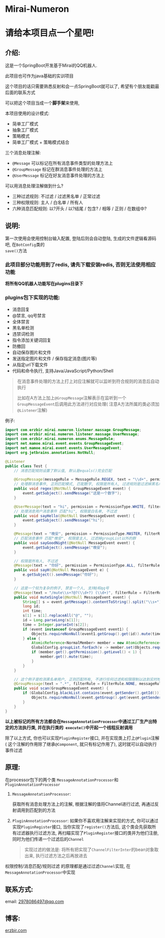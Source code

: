 # Mirai-Numeron

# <b>请给本项目点一个星吧!</b>

## 介绍:

这是一个SpringBoot开发基于Mirai的QQ机器人.

此项目也可作为java基础的实训项目

这个项目的话只需要熟悉反射和会一点SpringBoot就可以了, 希望有个朋友能戳最后面的联系方式

可以把这个项目当成一个<b>脚手架</b>来使用,

本项目使用的设计模式:

- 简单工厂模式
- 抽象工厂模式
- 策略模式
- 简单工厂模式 + 策略模式结合

三个消息处理注解:

- <code>@Message</code> 可以标记在所有消息事件类型的处理方法上
- <code>@GroupMessage</code> 标记在群消息事件处理的方法上
- <code>@UserMessage</code> 标记在好友消息事件处理的方法上

可以用消息处理注解做到什么?

- 三种过滤规则: 不过滤 / 过滤黑名单 / 正常过滤
- 三种权限规则: 主人 / 白名单 / 所有人
- 六种消息匹配规则: 以?开头 / 以?结尾 / 包含? / 相等 / 正则 / 在数组中?

## 说明:

第一次使用会使用控制台输入配置, 登陆后则会自动登陆, 生成的文件逻辑看源码吧, 在<code>BotConfig</code>类的<code>
save()</code>方法

### 此项目部分功能用到了redis, 请先下载安装redis, 否则无法使用相应功能

<b>将所有QQ机器人功能写在plugins目录下</b>

### plugins包下实现的功能:

- 消息回复
- @禁言, qq号禁言
- 全体禁言
- 黑名单检测
- 违禁词检测
- 指令添加关键词回复
- 防撤回
- 自动保存图片和文件
- 发送指定图片和文件 / 保存指定消息(图片等)
- 从指定url下载文件
- 代码和命令执行, 支持Java/JavaScript/Python/Shell

> 在消息事件处理的方法上打上对应注解就可以监听到符合规则的消息后自动执行
>
> 比如在A方法上加上<code>@GroupMessage</code>注解表示在监听到一个<code>GroupMessageEvent</code>后调用此方法进行对应处理(
> 注意A方法所属的类必须加<code>@Listener</code>注解)

例子:

```java
import com.erzbir.mirai.numeron.listener.massage.GroupMessage;
import com.erzbir.mirai.numeron.listener.massage.UserMessage;
import com.erzbir.mirai.numeron.enums.MessageRule;
import net.mamoe.mirai.event.events.GroupMessageEvent;
import net.mamoe.mirai.event.events.UserMessageEvent;
import org.jetbrains.annotations.NotNull;

@Listener
public class Test {
    // 消息匹配规则设置了默认值, 默认是equals()完全匹配

    @GroupMessage(messageRule = MessageRule.REGEX, text = "\\d+", permission = PermissionType.ALL, filterRule = FilterRule.BLACKLIST)
    // 处理群消息事件, 正则匹配模式, 匹配数字, 权限是所有人, 过滤规则是过滤掉黑名单
    public void regex(@NotNull GroupMessageEvent event) {
        event.getSubject().sendMessage("这是一个数字");
    }

    @UserMessage(text = "hi", permission = PermissionType.WHITE, filterRule = FilterRule.NONE)
    // 处理消息用户消息事件 匹配"hi", 权限是白名单, 不过滤
    public void sayHello(@NotNull UserMessageEvent event) {
        event.getSubject().sendMessage("hi");
    }

    @Message(text = "晚安", permission = PermissionType.MASTER, filterRule = FilterRule.NORMAL)
    // 匹配消息事件 匹配"晚安", 权限是主人, 过滤掉groupList以外的群 
    public void sayGoodNight(@NotNull MessageEvent event) {
        event.getSubject().sendMessage("晚安");
    }

    // 权限是所有人, 不过滤
    @Message(text = "你好", permission = PermissionType.ALL, filterRule = FilterRule.NONE)
    public void sayH(@NotNull MessageEvent e) {
        e.getSubject().sendMessage("你好");
    }

    // 这是一个较为复杂的例子, 禁言一个人, 支持@和qq号
    @Message(text = "/mute\\s+?@?(\\d+?) (\\d+)", filterRule = FilterRule.NONE, messageRule = MessageRule.REGEX, permission = PermissionType.MASTER)
    public void muteSingle(@NotNull MessageEvent event) {
        String[] s = event.getMessage().contentToString().split("\\s+");
        long id;
        int time;
        s[1] = s[1].replaceAll("@", "");
        id = Long.parseLong(s[1]);
        time = Integer.parseInt(s[2]);
        if (event instanceof GroupMessageEvent event1) {
            Objects.requireNonNull(event1.getGroup().get(id)).mute(time);
        } else {
            AtomicReference<NormalMember> member = new AtomicReference<>();
            GlobalConfig.groupList.forEach(v -> member.set(Objects.requireNonNull(event.getBot().getGroup(v)).get(id)));
            if (member.get().getPermission().getLevel() < 1) {
                member.get().mute(time);
            }
        }
    }

    // 这个例子是检测黑名单用户, 正则匹配所有, 不进行任何过滤和权限限制以达到实时检测所有消息发送者的目的. 这样的实现很不好, 因为会时刻都在执行这个方法, 会重新写一个只针对黑名单用户的检测
    @GroupMessage(text = ".*", filterRule = FilterRule.NONE, messageRule = MessageRule.REGEX, permission = PermissionType.ALL)
    public void scan(GroupMessageEvent event) {
        if (GlobalConfig.blackList.contains(event.getSender().getId())) {
            Objects.requireNonNull(event.getGroup().get(event.getSender().getId())).kick("踢出黑名单用户", true);
        }
    }
}
```

<b>以上被标记的所有方法都会在<code>MessageAnnotationProcessor</code>中通过工厂生产出特定的方法执行类, 并在执行类的<code>
execute()</code>中开起一个线程反射调用</b>

除了以上方式, 你也可以实现<code>PluginRegister</code>接口, 并在实现类上打上<code>@Plugin</code>注解(
这个注解的作用除了继承<code>@Component</code>, 就只有标记作用了), 这时就可以自动执行事件过滤

## 原理:

在processor包下的两个类 <code>MessageAnnotationProcessor</code>和<code>PluginAnnotationProcessor</code>

1. <code>MessageAnnotationProcessor</code>:

   获取所有消息处理方法上的注解, 根据注解的值将Channel进行过滤, 再通过反射调用到匹配到的方法

2. <code>PluginAnnotationProcessor</code>:
   如果你不喜欢用注解来实现的方式, 你可以通过实现<code>PluginRegister</code>接口, 当你实现了<code>register()</code>方法后,
   这个类会先获取所有过滤器执行过滤方法,
   再扫瞄实现了<code>PluginRegister</code>接口的类并为他们注册, 同时为他们传递一个过滤后的<code>Channel</code>

   > 实现过滤的做法是: 将所有把实现了<code>ChannelFilterInter</code>的bean对象取出来,
   执行过滤方法之后再放进去

权限控制/消息匹配/规则过滤 的原理都是通过过滤<code>Channel</code>实现, 在<code>MessageAnnotationProcessor</code>中实现

## 联系方式:

email: 2978086497@qq.com

## 博客:

<a href=https://erzbir.com>erzbir.com</a>
